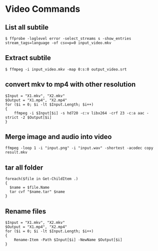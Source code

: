 # Video Commands

## List all subtile
```
$ ffprobe -loglevel error -select_streams s -show_entries stream_tags=language -of csv=p=0 input_video.mkv
```

## Extract subtile
```
$ ffmpeg -i input_video.mkv -map 0:s:0 output_video.srt
```

## convert mkv to mp4 with other resolution
```
$Input = "X1.mkv", "X2.mkv" 
$Output = "X1.mp4", "X2.mp4"
for ($i = 0; $i -lt $Input.Length; $i++)
{
    ffmpeg -i $Input[$i] -s hd720 -c:v libx264 -crf 23 -c:a aac -strict -2 $Output[$i]
}
```

## Merge image and audio into video
```
ffmpeg -loop 1 -i "input.png" -i "input.wav" -shortest -acodec copy result.mkv
```

## tar all folder
```
foreach($file in Get-ChildItem .)
{
  $name = $file.Name
  tar cvf "$name.tar" $name
}
```
## Rename files
```
$Input = "X1.mkv", "X2.mkv"
$Output = "X1.mp4", "X2.mp4"  
for ($i = 0; $i -lt $Input.Length; $i++)
{
    Rename-Item -Path $Input[$i] -NewName $Output[$i]
}
```
